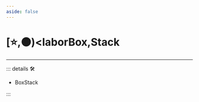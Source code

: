 ```yaml
---
aside: false
---
```

# [⭐,🟠)<laborBox</labor>,<motor>Stack</motor>

---

<!-- =================================================== -->
<!-- =================================================== -->
<!-- =================================================== -->
<!-- =================================================== -->
<!-- =================================================== -->
::: details 🛠

- BoxStack

:::
